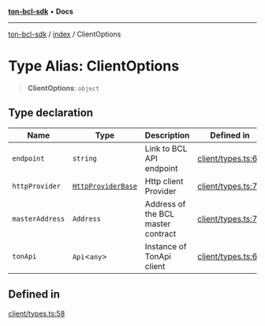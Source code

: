 [**ton-bcl-sdk**](../../README.md) • **Docs**

***

[ton-bcl-sdk](../../README.md) / [index](../README.md) / ClientOptions

# Type Alias: ClientOptions

> **ClientOptions**: `object`

## Type declaration

| Name | Type | Description | Defined in |
| ------ | ------ | ------ | ------ |
| `endpoint` | `string` | Link to BCL API endpoint | [client/types.ts:62](https://github.com/ton-fun-tech/ton-bcl-sdk/blob/ffd6d588d9dc3d518bbd0964504b3e82bf668687/src/client/types.ts#L62) |
| `httpProvider` | [`HttpProviderBase`](../../provider/httpProviderBase/interfaces/HttpProviderBase.md) | Http client Provider | [client/types.ts:74](https://github.com/ton-fun-tech/ton-bcl-sdk/blob/ffd6d588d9dc3d518bbd0964504b3e82bf668687/src/client/types.ts#L74) |
| `masterAddress` | `Address` | Address of the BCL master contract | [client/types.ts:70](https://github.com/ton-fun-tech/ton-bcl-sdk/blob/ffd6d588d9dc3d518bbd0964504b3e82bf668687/src/client/types.ts#L70) |
| `tonApi` | `Api`\<`any`\> | Instance of TonApi client | [client/types.ts:66](https://github.com/ton-fun-tech/ton-bcl-sdk/blob/ffd6d588d9dc3d518bbd0964504b3e82bf668687/src/client/types.ts#L66) |

## Defined in

[client/types.ts:58](https://github.com/ton-fun-tech/ton-bcl-sdk/blob/ffd6d588d9dc3d518bbd0964504b3e82bf668687/src/client/types.ts#L58)
